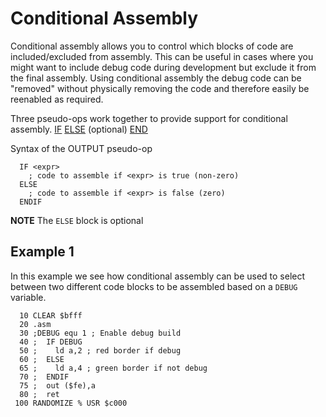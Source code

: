 # Conditional Assembly
Conditional assembly allows you to control which blocks of code are included/excluded from assembly. This can be useful in cases where you might want to include debug code during development but exclude it from the final assembly. Using conditional assembly the debug code can be "removed" without physically removing the code and therefore easily be reenabled as required.

Three pseudo-ops work together to provide support for conditional assembly.
[IF](Pseudo-ops.md#ifelseend)
[ELSE](Pseudo-ops.md#ifelseend) (optional)
[END](Pseudo-ops.md#ifelseend)

Syntax of the OUTPUT pseudo-op
```
  IF <expr>
    ; code to assemble if <expr> is true (non-zero)
  ELSE
    ; code to assemble if <expr> is false (zero)
  ENDIF
```
**NOTE** The `ELSE` block is optional

## Example 1

In this example we see how conditional assembly can be used to select between two different code blocks to be assembled based on a `DEBUG` variable.
```
  10 CLEAR $bfff
  20 .asm
  30 ;DEBUG equ 1 ; Enable debug build
  40 ;  IF DEBUG
  50 ;    ld a,2 ; red border if debug
  60 ;  ELSE
  65 ;    ld a,4 ; green border if not debug
  70 ;  ENDIF
  75 ;  out ($fe),a
  80 ;  ret
 100 RANDOMIZE % USR $c000
 ```

